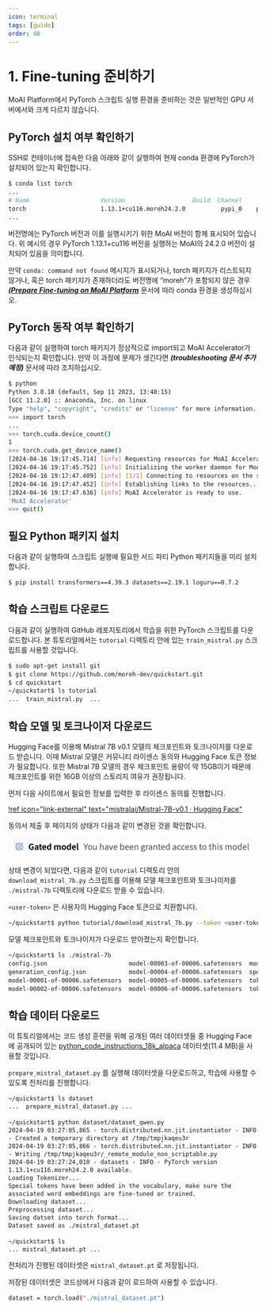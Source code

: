```yaml
---
icon: terminal
tags: [guide]
order: 40
---
```


# 1. Fine-tuning 준비하기

MoAI Platform에서 PyTorch 스크립트 실행 환경을 준비하는 것은 일반적인 GPU 서버에서와 크게 다르지 않습니다.

## PyTorch 설치 여부 확인하기

SSH로 컨테이너에 접속한 다음 아래와 같이 실행하여 현재 conda 환경에 PyTorch가 설치되어 있는지 확인합니다.

```bash
$ conda list torch
...
# Name                    Version                   Build  Channel
torch                     1.13.1+cu116.moreh24.2.0          pypi_0    pypi
...
```

버전명에는 PyTorch 버전과 이를 실행시키기 위한 MoAI 버전이 함께 표시되어 있습니다. 위 예시의 경우 PyTorch 1.13.1+cu116 버전을 실행하는 MoAI의 24.2.0 버전이 설치되어 있음을 의미합니다.

만약 `conda: command not found` 메시지가 표시되거나, torch 패키지가 리스트되지 않거나, 혹은 torch 패키지가 존재하더라도 버전명에 “moreh”가 포함되지 않은 경우 ***([Prepare Fine-tuning on MoAI Platform](/Supported_Documents/Prepare%20Fine-tuning%20on%20MoAI%20Platform.md)*** 문서에 따라 conda 환경을 생성하십시오.

## PyTorch 동작 여부 확인하기

다음과 같이 실행하여 torch 패키지가 정상적으로 import되고 MoAI Accelerator가 인식되는지 확인합니다. 만약 이 과정에 문제가 생긴다면 ***(troubleshooting 문서 추가 예정)*** 문서에 따라 조치하십시오.

```bash
$ python
Python 3.8.18 (default, Sep 11 2023, 13:40:15)
[GCC 11.2.0] :: Anaconda, Inc. on linux
Type "help", "copyright", "credits" or "license" for more information.
>>> import torch
...
>>> torch.cuda.device_count()
1
>>> torch.cuda.get_device_name()
[2024-04-16 19:17:45.714] [info] Requesting resources for MoAI Accelerator from the server...
[2024-04-16 19:17:45.752] [info] Initializing the worker daemon for MoAI Accelerator
[2024-04-16 19:17:47.409] [info] [1/1] Connecting to resources on the server (192.168.110.00:24158)...
[2024-04-16 19:17:47.452] [info] Establishing links to the resources...
[2024-04-16 19:17:47.636] [info] MoAI Accelerator is ready to use.
'MoAI Accelerator'
>>> quit()
```

## 필요 Python 패키지 설치

다음과 같이 실행하여 스크립트 실행에 필요한 서드 파티 Python 패키지들을 미리 설치합니다.

```bash
$ pip install transformers==4.39.3 datasets==2.19.1 loguru==0.7.2
```

## 학습 스크립트 다운로드

다음과 같이 실행하여 GitHub 레포지토리에서 학습을 위한 PyTorch 스크립트를 다운로드합니다. 본 튜토리얼에서는 `tutorial` 디렉토리 안에 있는 `train_mistral.py` 스크립트를 사용할 것입니다.

```bash
$ sudo apt-get install git
$ git clone https://github.com/moreh-dev/quickstart.git
$ cd quickstart
~/quickstart$ ls tutorial
...  train_mistral.py  ...
```

## 학습 모델 및 토크나이저 다운로드

Hugging Face를 이용해 Mistral 7B v0.1 모델의 체크포인트와 토크나이저를 다운로드 받습니다. 이때 Mistral 모델은 커뮤니티 라이센스 동의와 Hugging Face 토큰 정보가 필요합니다. 또한 Mistral 7B 모델의 경우 체크포인트 용량이 약 15GB이기 때문에 체크포인트를 위한 16GB 이상의 스토리지 여유가 권장됩니다.

먼저 다음 사이트에서 필요한 정보를 입력한 후 라이센스 동의를 진행합니다.

[!ref icon="link-external" text="mistralai/Mistral-7B-v0.1 · Hugging Face"](https://huggingface.co/mistralai/Mistral-7B-v0.1)

동의서 제출 후 페이지의 상태가 다음과 같이 변경된 것을 확인합니다.

![](alert.png)

상태 변경이 되었다면, 다음과 같이 `tutorial` 디렉토리 안의 `download_mistral_7b.py` 스크립트를 이용해 모델 체크포인트와 토크나이저를 `./mistral-7b` 디렉토리에 다운로드 받을 수 있습니다. 

`<user-token>` 은 사용자의 Hugging Face 토큰으로 치환합니다.

```bash
~/quickstart$ python tutorial/download_mistral_7b.py --token <user-token>
```

모델 체크포인트와 토크나이저가 다운로드 받아졌는지 확인합니다.

```bash
~/quickstart$ ls ./mistral-7b
config.json                       model-00003-of-00006.safetensors  model.safetensors.index.json  tokenizer.model
generation_config.json            model-00004-of-00006.safetensors  special_tokens_map.json
model-00001-of-00006.safetensors  model-00005-of-00006.safetensors  tokenizer_config.json
model-00002-of-00006.safetensors  model-00006-of-00006.safetensors  tokenizer.json
```

## 학습 데이터 다운로드

이 튜토리얼에서는 코드 생성 훈련을 위해 공개된 여러 데이터셋들 중 Hugging Face에 공개되어 있는 [python_code_instructions_18k_alpaca](https://huggingface.co/datasets/iamtarun/python_code_instructions_18k_alpaca) 데이터셋(11.4 MB)을 사용할 것입니다.

`prepare_mistral_dataset.py` 를 실행해 데이터셋을 다운로드하고, 학습에 사용할 수 있도록 전처리를 진행합니다.

```
~/quickstart$ ls dataset
...  prepare_mistral_dataset.py ...

~/quickstart$ python dataset/dataset_qwen.py
2024-04-19 03:27:05,865 - torch.distributed.nn.jit.instantiator - INFO - Created a temporary directory at /tmp/tmpjkaqeu3r
2024-04-19 03:27:05,866 - torch.distributed.nn.jit.instantiator - INFO - Writing /tmp/tmpjkaqeu3r/_remote_module_non_scriptable.py
2024-04-19 03:27:24,010 - datasets - INFO - PyTorch version 1.13.1+cu116.moreh24.2.0 available.
Loading Tokenizer...
Special tokens have been added in the vocabulary, make sure the associated word embeddings are fine-tuned or trained.
Downloading dataset...
Preprocessing dataset...
Saving datset into torch format...
Dataset saved as ./mistral_dataset.pt

~/quickstart$ ls
... mistral_dataset.pt ...
```

전처리가 진행된 데이터셋은 `mistral_dataset.pt` 로 저장됩니다. 

저장된 데이터셋은 코드상에서 다음과 같이 로드하여 사용할 수 있습니다.

```bash
dataset = torch.load("./mistral_dataset.pt")
```
